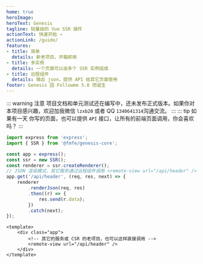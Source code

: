 ```yaml
---
home: true
heroImage: 
heroText: Genesis
tagline: 轻量级的 Vue SSR 插件
actionText: 快速开始 →
actionLink: /guide/
features:
- title: 简单
  details: 新老项目，开箱即用
- title: 多实例
  details: 一个页面可以由多个 SSR 实例组成
- title: 远程组件
  details: 输出 json，提供 API 给其它页面使用
footer: Genesis 因 Followme 5.0 而诞生
---
```

::: warning 注意
项目文档和单元测试还在编写中，还未发布正式版本。如果你对本项目感兴趣，欢迎加我微信 `lzxb20` 或者 QQ `1340641314`沟通交流。
::: 
::: tip 如果有一天
你写的页面，也可以提供 `API` 接口，让所有的前端页面调用，你会喜欢吗？
:::

```typescript
import express from 'express';
import { SSR } from '@fmfe/genesis-core';

const app = express();
const ssr = new SSR();
const renderer = ssr.createRenderer();
// JSON 渲染模式，其它服务通过远程组件调用 <remote-view url="/api/header" />
app.get('/api/header', (req, res, next) => {
    renderer
        .renderJson(req, res)
        .then((r) => {
            res.send(r.data);
        })
        .catch(next);
});

```
```vue
<template>
    <div class="app">
        <!-- 其它的服务或 CSR 的老项目，也可以这样直接调用 -->
        <remote-view url="/api/header" />
    </div>
</template>
```